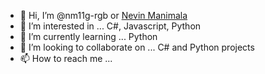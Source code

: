- 👋 Hi, I’m @nm11g-rgb or <a href="https://nevinmanimala.com/">Nevin Manimala</a>
- 👀 I’m interested in ... C#, Javascript, Python
- 🌱 I’m currently learning ... Python
- 💞️ I’m looking to collaborate on ... C# and Python projects
- 📫 How to reach me ... 

<!---
nm11g-rgb/nm11g-rgb is a ✨ special ✨ repository because its `README.md` (this file) appears on your GitHub profile.
You can click the Preview link to take a look at your changes.
--->
